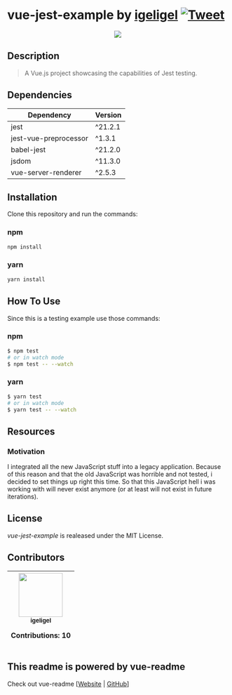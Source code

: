 # vue-jest-example by <a href="https://github.com/igeligel">igeligel</a> [![Tweet](https://img.shields.io/twitter/url/http/shields.io.svg?style=social)](https://twitter.com/intent/tweet?text=How+to+test+Vue.js+components+with+Jest&url=https%3A%2F%2Fmedium.com%2F%40kevin_peters%2Funit-testing-vue-js-components-with-jest-86e14ef499da&via=kevinpeters_&hashtags=vue%2Cjest%2Ctesting%2Cwebdev%2Cdevelopers)

<div style="text-align:center"><img src ="https://cdn-images-1.medium.com/max/800/1*Ovx1dqLg7Jrw6m9Ttt2hsg.png" /></div>

## Description

> A Vue.js project showcasing the capabilities of Jest testing.

## Dependencies

|        Dependency        | Version |
| ------------------------ | ------- |
| jest                     | ^21.2.1 |
| jest-vue-preprocessor    | ^1.3.1  |
| babel-jest               | ^21.2.0 |
| jsdom                    | ^11.3.0 |
| vue-server-renderer      | ^2.5.3  |

## Installation

Clone this repository and run the commands:

### npm

```bash
npm install
```

### yarn

```bash
yarn install
```

## How To Use

Since this is a testing example use those commands:

### npm

```bash
$ npm test
# or in watch mode
$ npm test -- --watch
```

### yarn

```bash
$ yarn test
# or in watch mode
$ yarn test -- --watch
```

## Resources

### Motivation

I integrated all the new JavaScript stuff into a legacy application. Because of this reason and that the old JavaScript was horrible and not tested, i decided to set things up right this time. So that this JavaScript hell i was working with will never exist anymore (or at least will not exist in future iterations).

## License

*vue-jest-example* is realeased under the MIT License.

<h2>Contributors</h2>

<table><thead><tr><th align="center"><a href="https://github.com/igeligel"><img src="https://avatars5.githubusercontent.com/u/12736734?v=4" width="100px;" style="max-width:100%;"><br><sub>igeligel</sub></a><br><p>Contributions: 10</p></th></tbody></table>

## This readme is powered by vue-readme

Check out vue-readme [[Website](https://igeligel.github.io/vue-readme) | [GitHub](https://github.com/igeligel/vue-readme)]
